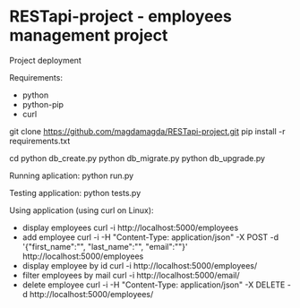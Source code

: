 # RESTapi-project - employees management project

Project deployment

Requirements:
- python
- python-pip
- curl

git clone https://github.com/magdamagda/RESTapi-project.git <your directory>
pip install -r requirements.txt

cd <your directory>
python db_create.py
python db_migrate.py
python db_upgrade.py

Running aplication:
python run.py

Testing application:
python tests.py

Using application (using curl on Linux):
 - display employees
 curl -i http://localhost:5000/employees
 - add employee
 curl -i -H "Content-Type: application/json" -X POST -d '{"first_name":"<first name>", "last_name":"<last name>", "email":"<email>"}' http://localhost:5000/employees
 - display employee by id
 curl -i http://localhost:5000/employees/<id>
 - filter employees by mail
 curl -i http://localhost:5000/email/<email>
 - delete employee
 curl -i -H "Content-Type: application/json" -X DELETE -d http://localhost:5000/employees/<id>




